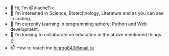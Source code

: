 - 👋 Hi, I’m @ViacheTix
- 👀 I’m interested in Science, Biotechnology, Literature and as you can see in coding.
- 🌱 I’m currently learning in programming sphere: Python and Web development.
- 💞️ I’m looking to collaborate on education in the above mentioned things ☝️ 
- 📫 How to reach me hinrog843@mail.ru

<!---
ViacheTix/ViacheTix is a ✨ special ✨ repository because its `README.md` (this file) appears on your GitHub profile.
You can click the Preview link to take a look at your changes.
--->
